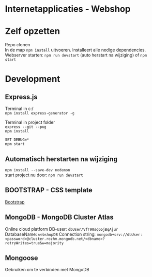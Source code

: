 # Internetapplicaties - Webshop


# Zelf opzetten
Repo clonen  
In de map `npm install` uitvoeren. Installeert alle nodige dependencies.  
Webserver starten: `npm run devstart` (auto herstart na wijziging) of `npm start`

# Development
## Express.js
Terminal in c:/  
`npm install express-generator -g`

Terminal in project folder  
`express --git --pug`  
`npm install`

`SET DEBUG=*`  
`npm start`

## Automatisch herstarten na wijziging
`npm install --save-dev nodemon`  
start project nu door: `npm run devstart`

## BOOTSTRAP - CSS template
[Bootstrap](https://getbootstrap.com/)

## MongoDB - MongoDB Cluster Atlas 
Online cloud platform
DB-user: `dbUser/VfT90sq65jBqAjur`  
DatabaseName: `webshopDB`
Connection string: `mongodb+srv://dbUser:<password>@cluster.rozhm.mongodb.net/<dbname>?retryWrites=true&w=majority`

## Mongoose
Gebruiken om te verbinden met MongoDB

